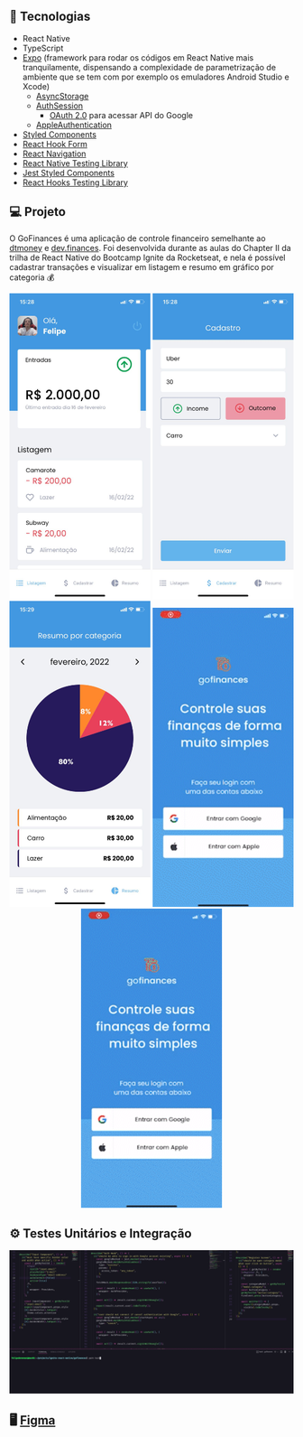 ## 🚀 Tecnologias

- React Native
- TypeScript
- [Expo](https://expo.dev/) (framework para rodar os códigos em React Native mais tranquilamente, dispensando a complexidade de parametrização de ambiente que se tem com por exemplo os emuladores Android Studio e Xcode)
  - [AsyncStorage](https://docs.expo.dev/versions/v44.0.0/sdk/async-storage/)
  - [AuthSession](https://docs.expo.dev/versions/latest/sdk/auth-session/)
    - [OAuth 2.0](https://developers.google.com/identity/protocols/oauth2/javascript-implicit-flow) para acessar API do Google
  - [AppleAuthentication](https://docs.expo.dev/versions/v44.0.0/sdk/apple-authentication/)
- [Styled Components](https://styled-components.com/)
- [React Hook Form](https://react-hook-form.com/)
- [React Navigation](https://reactnavigation.org/)
- [React Native Testing Library](https://callstack.github.io/react-native-testing-library/)
- [Jest Styled Components](https://github.com/styled-components/jest-styled-components)
- [React Hooks Testing Library](https://github.com/testing-library/react-hooks-testing-library)

## 💻 Projeto

O GoFinances é uma aplicação de controle financeiro semelhante ao [dtmoney](https://github.com/FelipeBrenner/ignite-reactjs-dtmoney) e [dev.finances](https://github.com/FelipeBrenner/maratona-discover-01-devfinances). Foi desenvolvida durante as aulas do Chapter II da trilha de React Native do Bootcamp Ignite da Rocketseat, e nela é possível cadastrar transações e visualizar em listagem e resumo em gráfico por categoria 💰

<p align="center">
  <img alt="print1" title="Print 1 App" src="./.github/print1.jpeg" width ="250"/>
  <img alt="print2" title="Print 2 App" src="./.github/print2.jpeg" width ="250"/>
  <img alt="print3" title="Print 3 App" src="./.github/print3.jpeg" width ="250"/>
  <img alt="gif1" title="Gif 1 App" src="./.github/gif1.gif" width ="250"/>
  <img alt="gif2" title="Gif 2 App" src="./.github/gif2.gif" width ="250"/>
</p>

## ⚙️ Testes Unitários e Integração

<p align="center">
  <img alt="test" title="Gif Test" src="./.github/test.gif" width ="1000"/>
</p>

## 🖥️ [Figma](https://www.figma.com/file/vThJ6qrb4HDT6RfO5sJGu0/GoFinances-Ignite?node-id=0%3A1)
